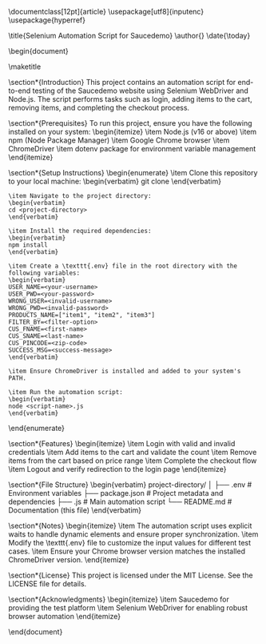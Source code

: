 \documentclass[12pt]{article}
\usepackage[utf8]{inputenc}
\usepackage{hyperref}

\title{Selenium Automation Script for Saucedemo}
\author{}
\date{\today}

\begin{document}

\maketitle

\section*{Introduction}
This project contains an automation script for end-to-end testing of the Saucedemo website using Selenium WebDriver and Node.js. The script performs tasks such as login, adding items to the cart, removing items, and completing the checkout process.

\section*{Prerequisites}
To run this project, ensure you have the following installed on your system:
\begin{itemize}
    \item Node.js (v16 or above)
    \item npm (Node Package Manager)
    \item Google Chrome browser
    \item ChromeDriver
    \item dotenv package for environment variable management
\end{itemize}

\section*{Setup Instructions}
\begin{enumerate}
    \item Clone this repository to your local machine:
    \begin{verbatim}
    git clone <repository-url>
    \end{verbatim}

    \item Navigate to the project directory:
    \begin{verbatim}
    cd <project-directory>
    \end{verbatim}

    \item Install the required dependencies:
    \begin{verbatim}
    npm install
    \end{verbatim}

    \item Create a \texttt{.env} file in the root directory with the following variables:
    \begin{verbatim}
    USER_NAME=<your-username>
    USER_PWD=<your-password>
    WRONG_USER=<invalid-username>
    WRONG_PWD=<invalid-password>
    PRODUCTS_NAME=["item1", "item2", "item3"]
    FILTER_BY=<filter-option>
    CUS_FNAME=<first-name>
    CUS_SNAME=<last-name>
    CUS_PINCODE=<zip-code>
    SUCCESS_MSG=<success-message>
    \end{verbatim}

    \item Ensure ChromeDriver is installed and added to your system's PATH.

    \item Run the automation script:
    \begin{verbatim}
    node <script-name>.js
    \end{verbatim}
\end{enumerate}

\section*{Features}
\begin{itemize}
    \item Login with valid and invalid credentials
    \item Add items to the cart and validate the count
    \item Remove items from the cart based on price range
    \item Complete the checkout flow
    \item Logout and verify redirection to the login page
\end{itemize}

\section*{File Structure}
\begin{verbatim}
project-directory/
│
├── .env                  # Environment variables
├── package.json          # Project metadata and dependencies
├── <script-name>.js      # Main automation script
└── README.md             # Documentation (this file)
\end{verbatim}

\section*{Notes}
\begin{itemize}
    \item The automation script uses explicit waits to handle dynamic elements and ensure proper synchronization.
    \item Modify the \texttt{.env} file to customize the input values for different test cases.
    \item Ensure your Chrome browser version matches the installed ChromeDriver version.
\end{itemize}

\section*{License}
This project is licensed under the MIT License. See the LICENSE file for details.

\section*{Acknowledgments}
\begin{itemize}
    \item Saucedemo for providing the test platform
    \item Selenium WebDriver for enabling robust browser automation
\end{itemize}

\end{document}

